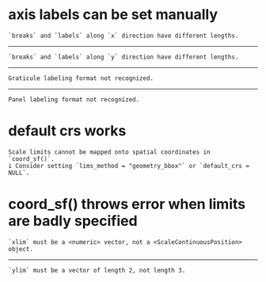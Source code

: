 # axis labels can be set manually

    `breaks` and `labels` along `x` direction have different lengths.

---

    `breaks` and `labels` along `y` direction have different lengths.

---

    Graticule labeling format not recognized.

---

    Panel labeling format not recognized.

# default crs works

    Scale limits cannot be mapped onto spatial coordinates in `coord_sf()`.
    i Consider setting `lims_method = "geometry_bbox"` or `default_crs = NULL`.

# coord_sf() throws error when limits are badly specified

    `xlim` must be a <numeric> vector, not a <ScaleContinuousPosition> object.

---

    `ylim` must be a vector of length 2, not length 3.

